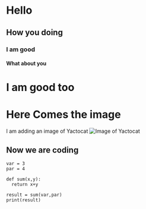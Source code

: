 # Hello 
## How you doing
### I am good
#### What about you
# I am good too

# Here Comes the image
I am adding an image of Yactocat
![Image of Yactocat](https://octodex.github.com/images/yaktocat.png)


## Now we are coding
```
var = 3
par = 4

def sum(x,y):
  return x+y

result = sum(var,par)
print(result)

```
